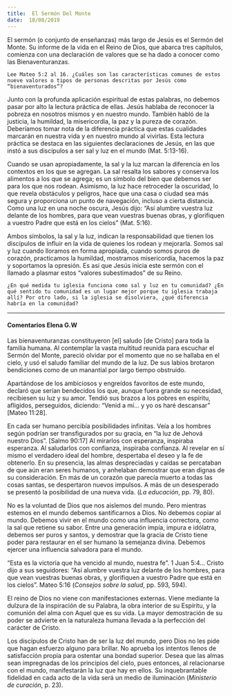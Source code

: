```yaml
---
title:  El Sermón Del Monte
date:  18/08/2019
---
```


El sermón (o conjunto de enseñanzas) más largo de Jesús es el Sermón del Monte. Su informe de la vida en el Reino de Dios, que abarca tres capítulos, comienza con una declaración de valores que se ha dado a conocer como las Bienaventuranzas.

`Lee Mateo 5:2 al 16. ¿Cuáles son las características comunes de estos nueve valores o tipos de personas descritas por Jesús como “bienaventurados”?`

Junto con la profunda aplicación espiritual de estas palabras, no debemos pasar por alto la lectura práctica de ellas. Jesús hablaba de reconocer la pobreza en nosotros mismos y en nuestro mundo. También habló de la justicia, la humildad, la misericordia, la paz y la pureza de corazón. Deberíamos tomar nota de la diferencia práctica que estas cualidades marcarán en nuestra vida y en nuestro mundo al vivirlas. Esta lectura práctica se destaca en las siguientes declaraciones de Jesús, en las que instó a sus discípulos a ser sal y luz en el mundo (Mat. 5:13-16).

Cuando se usan apropiadamente, la sal y la luz marcan la diferencia en los contextos en los que se agregan. La sal resalta los sabores y conserva los alimentos a los que se agrega; es un símbolo del bien que debemos ser para los que nos rodean. Asimismo, la luz hace retroceder la oscuridad, lo que revela obstáculos y peligros, hace que una casa o ciudad sea más segura y proporciona un punto de navegación, incluso a cierta distancia. Como una luz en una noche oscura, Jesús dijo: “Así alumbre vuestra luz delante de los hombres, para que vean vuestras buenas obras, y glorifiquen a vuestro Padre que está en los cielos” (Mat. 5:16).

Ambos símbolos, la sal y la luz, indican la responsabilidad que tienen los discípulos de influir en la vida de quienes los rodean y mejorarla. Somos sal y luz cuando lloramos en forma apropiada, cuando somos puros de corazón, practicamos la humildad, mostramos misericordia, hacemos la paz y soportamos la opresión. Es así que Jesús inicia este sermón con el llamado a plasmar estos “valores subestimados” de su Reino.

`¿En qué medida tu iglesia funciona como sal y luz en tu comunidad? ¿En qué sentido tu comunidad es un lugar mejor porque tu iglesia trabaja allí? Por otro lado, si la iglesia se disolviera, ¿qué diferencia habría en la comunidad?`

---

#### Comentarios Elena G.W

Las bienaventuranzas constituyeron [el] saludo [de Cristo] para toda la familia humana. Al contemplar la vasta multitud reunida para escuchar el Sermón del Monte, pareció olvidar por el momento que no se hallaba en el cielo, y usó el saludo familiar del mundo de la luz. De sus labios brotaron bendiciones como de un manantial por largo tiempo obstruido.

Apartándose de los ambiciosos y engreídos favoritos de este mundo, declaró que serían bendecidos los que, aunque fuera grande su necesidad, recibiesen su luz y su amor. Tendió sus brazos a los pobres en espíritu, afligidos, perseguidos, diciendo: “Venid a mí… y yo os haré descansar” [Mateo 11:28].

En cada ser humano percibía posibilidades infinitas. Veía a los hombres según podrían ser transfigurados por su gracia, en “la luz de Jehová nuestro Dios”. [Salmo 90:17] Al mirarlos con esperanza, inspiraba esperanza. Al saludarlos con confianza, inspiraba confianza. Al revelar en sí mismo el verdadero ideal del hombre, despertaba el deseo y la fe de obtenerlo. En su presencia, las almas despreciadas y caídas se percataban de que aún eran seres humanos, y anhelaban demostrar que eran dignas de su consideración. En más de un corazón que parecía muerto a todas las cosas santas, se despertaron nuevos impulsos. A más de un desesperado se presentó la posibilidad de una nueva vida. (_La educación_, pp. 79, 80).

No es la voluntad de Dios que nos aislemos del mundo. Pero mientras estemos en el mundo debemos santificarnos a Dios. No debemos copiar al mundo. Debemos vivir en el mundo como una influencia correctora, como la sal que retiene su sabor. Entre una generación impía, impura e idólatra, debemos ser puros y santos, y demostrar que la gracia de Cristo tiene poder para restaurar en el ser humano la semejanza divina. Debemos ejercer una influencia salvadora para el mundo.

“Esta es la victoria que ha vencido al mundo, nuestra fe”. 1 Juan 5:4… Cristo dijo a sus seguidores: “Así alumbre vuestra luz delante de los hombres, para que vean vuestras buenas obras, y glorifiquen a vuestro Padre que está en los cielos”. Mateo 5:16 (_Consejos sobre la salud_, pp. 593, 594).

El reino de Dios no viene con manifestaciones externas. Viene mediante la dulzura de la inspiración de su Palabra, la obra interior de su Espíritu, y la comunión del alma con Aquel que es su vida. La mayor demostración de su poder se advierte en la naturaleza humana llevada a la perfección del carácter de Cristo.

Los discípulos de Cristo han de ser la luz del mundo, pero Dios no les pide que hagan esfuerzo alguno para brillar. No aprueba los intentos llenos de satisfacción propia para ostentar una bondad superior. Desea que las almas sean impregnadas de los principios del cielo, pues entonces, al relacionarse con el mundo, manifestarán la luz que hay en ellos. Su inquebrantable fidelidad en cada acto de la vida será un medio de iluminación (_Ministerio de curación_, p. 23).